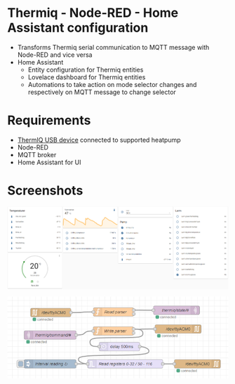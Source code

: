 # Thermiq - Node-RED - Home Assistant configuration
* Transforms Thermiq serial communication to MQTT message with Node-RED and vice versa
* Home Assistant
  - Entity configuration for Thermiq entities
  - Lovelace dashboard for Thermiq entities
  - Automations to take action on mode selector changes and respectively on MQTT message to change selector

# Requirements
* [ThermIQ USB device](https://www.thermiq.net/hw/) connected to supported heatpump
* Node-RED
* MQTT broker
* Home Assistant for UI

# Screenshots
![UI](images/lovelace-screenshot.png?raw=true "Lovelace")

![UI](images/node-red-screenshot.png?raw=true "Node-RED")
